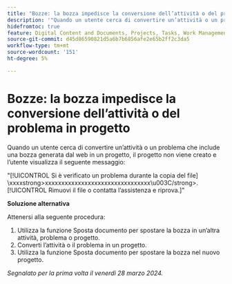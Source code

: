 ```yaml
---
title: "Bozze: la bozza impedisce la conversione dell’attività o del problema in progetto"
description: '"Quando un utente cerca di convertire un’attività o un problema che include una bozza generata dal web in un progetto, il progetto non viene creato e l’utente visualizza un messaggio. È disponibile una soluzione alternativa.”'
hidefromtoc: true
feature: Digital Content and Documents, Projects, Tasks, Work Management
source-git-commit: d45d86590821d5a6b7b6856afe2e65b2ff2c3da5
workflow-type: tm+mt
source-wordcount: '151'
ht-degree: 5%

---
```



# Bozze: la bozza impedisce la conversione dell’attività o del problema in progetto

Quando un utente cerca di convertire un’attività o un problema che include una bozza generata dal web in un progetto, il progetto non viene creato e l’utente visualizza il seguente messaggio:

&quot;[!UICONTROL Si è verificato un problema durante la copia del file] \xxxxstrong>xxxxxxxxxxxxxxxxxxxxxxxxxxxxxxxx\u003C\/strong>. [!UICONTROL Rimuovi il file o contatta l’assistenza e riprova.]&quot;

**Soluzione alternativa**

Attenersi alla seguente procedura:

1. Utilizza la funzione Sposta documento per spostare la bozza in un’altra attività, problema o progetto.
2. Converti l’attività o il problema in un progetto.
3. Utilizza la funzione Sposta documento per spostare la bozza nel nuovo progetto.

_Segnalato per la prima volta il venerdì 28 marzo 2024._
